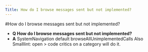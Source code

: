```yaml
---
Title: How do I browse messages sent but not implemented?
---
```

#How do I browse messages sent but not implemented?
- **Q How do I browse messages sent but not implemented?**
- **A** SystemNavigation default browseAllUnimplementedCalls
Also Smalllint: open > code critics on a category will do it.

